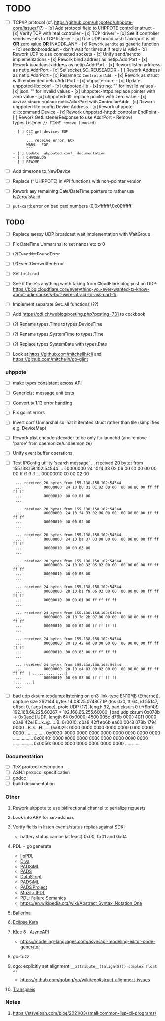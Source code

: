 # TODO

- [ ] TCP/IP protocol (cf. https://github.com/uhppoted/uhppote-core/issues/17)
      - [x] Add protocol field to UHPPOTE controller struct
      - [x] Verify TCP with real controller
      - [x] TCP 'driver'
      - [x] See if controller sends events to TCP listener
      - [x] Use UDP broadcast if addrport is nil **OR** zero value **OR** INADDR_ANY
      - [x] Rework `sendto` as generic function
      - [x] sendto:broadcast - don't wait for timeout if reply is valid
      - [x] Rework UDP to use connected sockets
      - [x] Unify send/sendto implementations
      - [x] Rework bind address as netip.AddrPort
      - [x] Rework broadcast address as netip.AddrPort
      - [x] Rework listen address as netip.AddrPort
      - [x] Set socket.SO_REUSEADDR
      - [ ] Rework Address as netip.AddrPort
            - [x] Rename to `ControllerAddr`
            - [x] Rework as struct with embedded netip.AddrPort
            - [x] uhppote-core
            - [x] Update uhppoted-lib::conf
            - [x] uhppoted-lib
            - [x] string: "" for invalid values
            - [x] json: "" for invalid values
            - [x] uhppoted-httpd:replace pointer with zero value
            - [x] uhppoted-dll: replace pointer with zero value
            - [x] `Device` struct: replace netip.AddrPort with ControllerAddr 
            - [x] Rework uhppoted-lib::config Device Address
            - [x] Rework uhppote-cli::command Device
            - [x] Rework uhppoted-httpd::controller EndPoint
            - [ ] Rework GetListenerResponse to use AddrPort
                  - Remove types.Listener `// FIXME remove (unused)`

      - [ ] CLI get-devices EOF
            ```
            ... receive error: EOF
            WARN:  EOF
            ```
      - [ ] Update _uhppoted.conf_ documentation
      - [ ] CHANGELOG
      - [ ] README

- [ ] Add timezone to NewDevice
- [ ] Replace (* UHPPOTE) in API functions with non-pointer version
- [ ] Rework any remaining Date/DateTime pointers to rather use IsZero/IsValid
- [ ] `put-card`: error on bad card numbers (0,0xffffffff,0x00ffffff)

## TODO

- [ ] Replace messy UDP broadcast wait implementation with WaitGroup
- [ ] Fix DateTime Unmarshal to set nanos etc to 0
- [ ] (?)EventNotFoundError
- [ ] (?)EventOverwrittenError

- [ ] Set first card
- [ ] See if there's anything worth taking from CloudFlare blog post on UDP:
      https://blog.cloudflare.com/everything-you-ever-wanted-to-know-about-udp-sockets-but-were-afraid-to-ask-part-1/

- [ ] Implement separate Get..All functions (??)
- [ ] Add https://odi.ch/weblog/posting.php?posting=731 to cookbook
- [ ] (?) Rename types.Time to types.DeviceTime
- [ ] (?) Rename types.SystemTime to types.Time
- [ ] (?) Replace types.SystemDate with types.Date

- [ ] Look at https://github.com/mitchellh/cli and https://github.com/mitchellh/go-glint

### uhppote
- [ ] make types consistent across API
- [ ] Genericize message unit tests
- [ ] Convert to 1.13 error handling
- [ ] Fix golint errors
- [ ] Invert conf Unmarshal so that it iterates struct rather than file (simplifies e.g. DeviceMap)
- [ ] Rework plist encoder/decoder to be only for launchd (and remove 'parse' from daemonize/undaemonize)
- [ ] Unify event buffer operations
- [ ] Test IPConfig utility 'search message'
       ... received 20 bytes from 155.138.158.102:54544
       ...          00000000  24 10 f4 33 02 06 00 00  00 00 00 00 ff ff ff ff
       ...          00000010  00 00 02 00
      
       ... received 20 bytes from 155.138.158.102:54544
       ...          00000000  24 10 b0 31 01 02 00 00  00 00 00 00 ff ff ff ff
       ...          00000010  00 00 01 00
       ...

       ... received 20 bytes from 155.138.158.102:54544
       ...          00000000  24 10 f4 33 02 06 00 00  00 00 00 00 ff ff ff ff
       ...          00000010  00 00 02 00
       ...

       ... received 20 bytes from 155.138.158.102:54544
       ...          00000000  24 10 ba 37 03 08 00 00  00 00 00 00 ff ff ff ff
       ...          00000010  00 00 03 00
       ...

       ... received 20 bytes from 155.138.158.102:54544
       ...          00000000  24 10 b0 32 05 02 00 00  00 00 00 00 ff ff ff ff
       ...          00000010  00 00 05 00
       ...

       ... received 24 bytes from 155.138.158.102:54544
       ...          00000000  20 10 b1 f9 06 02 00 00  00 00 00 00 ff ff ff ff
       ...          00000010  00 00 01 00 ff ff ff ff
       ...

       ... received 24 bytes from 155.138.158.102:54544
       ...          00000000  20 10 7d 2b 07 06 00 00  00 00 00 00 ff ff ff ff
       ...          00000010  00 00 02 00 ff ff ff ff
       ...

       ... received 24 bytes from 155.138.158.102:54544
       ...          00000000  20 10 42 ed 08 08 00 00  00 00 00 00 ff ff ff ff
       ...          00000010  00 00 03 00 ff ff ff ff
       ...

       ... received 24 bytes from 155.138.158.102:54544
       ...          00000000  20 10 e4 83 09 02 00 00  00 00 00 00 ff ff ff ff  | ...............|
       ...          00000010  00 00 05 00 ff ff ff ff                           |........|
       ...

- [ ] bad udp cksum
      tcpdump: listening on en3, link-type EN10MB (Ethernet), capture size 262144 bytes
      14:08:25.074807 IP (tos 0x0, ttl 64, id 55147, offset 0, flags [none], proto UDP (17), length 92, bad cksum 0 (->9bf4)!)
      192.168.66.225.60267 > 192.168.66.255.60000: [bad udp cksum 0x078b -> 0x0acc!] UDP, length 64
      0x0000:  4500 005c d76b 0000 4011 0000 c0a8 42e1  E..\.k..@.....B.
      0x0010:  c0a8 42ff eb6b ea60 0048 078b 1794 0000  ..B..k.`.H......
      0x0020:  0000 0000 0000 0000 0000 0000 0000 0000  ................
      0x0030:  0000 0000 0000 0000 0000 0000 0000 0000  ................
      0x0040:  0000 0000 0000 0000 0000 0000 0000 0000  ................
      0x0050:  0000 0000 0000 0000 0000 0000            ............

### Documentation

- [ ] TeX protocol description
- [ ] ASN.1 protocol specification
- [ ] godoc
- [ ] build documentation

### Other

1.  Rework uhppote to use bidirectional channel to serialize requests
2.  Look into ARP for set-address
3.  Verify fields in listen events/status replies against SDK:
    - battery status can be (at least) 0x00, 0x01 and 0x04
4.  PDL + go generate
    - [lipPDL](http://nmedit.sourceforge.net/subprojects/libpdl.html)
    - [Diva](http://www.diva-portal.org/smash/get/diva2:407713/FULLTEXT01.pdf)
    - [PADS/ML](https://pads.cs.tufts.edu/papers/tfp07.pdf)
    - [PADS](https://www.cs.princeton.edu/~dpw/papers/700popl06.pdf)
    - [DataScript](https://www.researchgate.net/publication/221108676_DataScript-_A_Specification_and_Scripting_Language_for_Binary_Data)
    - [PADS/ML](https://www.cs.princeton.edu/~dpw/papers/padsml06.pdf)
    - [PADS Project](http://www.padsproj.org/)
    - [Mozilla IPDL](https://developer.mozilla.org/en-US/docs/Mozilla/IPDL/Tutorial)
    - [PDL: Failure Semanics](https://www.researchgate.net/publication/2784726_A_Protocol_Description_Language_for_Customizing_Failure_Semantics)
    - https://en.wikipedia.org/wiki/Abstract_Syntax_Notation_One
5.  [Ballerina](https://ballerina.io)
6.  [Eclipse Kura](https://www.eclipse.org/kura)
7.  [Klee](https://klee.github.io)
8 . [AsyncAPI](https://www.asyncapi.coms)
     - https://modeling-languages.com/asyncapi-modeling-editor-code-generator
9.  go-fuzz

10. cgo: explicitly set alignment `__attribute__((align(8))) complex float x;`
    -  https://github.com/golang/go/wiki/cgo#struct-alignment-issues
11. [Transpilers](http://anachronauts.club/~voidstar/log/2022-03-24-openapi-for-binfmt.gmi)

### Notes
1.  https://stevelosh.com/blog/2021/03/small-common-lisp-cli-programs/

